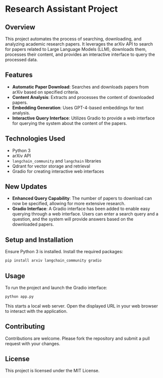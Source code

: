 
# Research Assistant Project

## Overview
This project automates the process of searching, downloading, and analyzing academic research papers. It leverages the arXiv API to search for papers related to Large Language Models (LLM), downloads them, processes their content, and provides an interactive interface to query the processed data.

## Features
- **Automatic Paper Download**: Searches and downloads papers from arXiv based on specified criteria.
- **Content Analysis**: Extracts and processes the content of downloaded papers.
- **Embedding Generation**: Uses GPT-4-based embeddings for text analysis.
- **Interactive Query Interface**: Utilizes Gradio to provide a web interface for querying the system about the content of the papers.

## Technologies Used
- Python 3
- arXiv API
- `langchain_community` and `langchain` libraries
- Qdrant for vector storage and retrieval
- Gradio for creating interactive web interfaces

## New Updates
- **Enhanced Query Capability**: The number of papers to download can now be specified, allowing for more extensive research.
- **Gradio Interface**: A Gradio interface has been added to enable easy querying through a web interface. Users can enter a search query and a question, and the system will provide answers based on the downloaded papers.

## Setup and Installation
Ensure Python 3 is installed. Install the required packages:

```bash
pip install arxiv langchain_community gradio
```

## Usage
To run the project and launch the Gradio interface:

```bash
python app.py
```

This starts a local web server. Open the displayed URL in your web browser to interact with the application.

## Contributing
Contributions are welcome. Please fork the repository and submit a pull request with your changes.

## License
This project is licensed under the MIT License.
